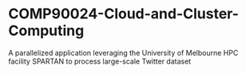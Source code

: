 # COMP90024-Cloud-and-Cluster-Computing
A parallelized application leveraging the University of Melbourne HPC facility SPARTAN to process large-scale Twitter dataset
